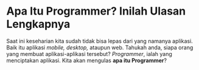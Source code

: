 <html>
<body>
<div>
<h1>Apa Itu Programmer? Inilah Ulasan Lengkapnya</h1>
<p>Saat ini keseharian kita sudah tidak bisa lepas dari yang namanya aplikasi. Baik itu aplikasi <i>mobile, desktop,</i> ataupun web. Tahukah anda, siapa orang yang membuat aplikasi-aplikasi tersebut? <i>Programmer</i>, ialah yang menciptakan aplikasi. Kita akan mengulas <b>apa itu Programmer</b>?</p>
</div>
</body>
</html>
